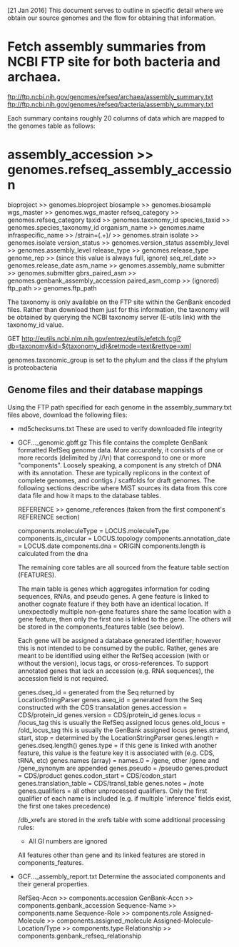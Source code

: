 [21 Jan 2016]
This document serves to outline in specific detail where we obtain our source genomes and the flow for obtaining that information.

# Fetch assembly summaries from NCBI FTP site for both bacteria and archaea.

ftp://ftp.ncbi.nih.gov/genomes/refseq/archaea/assembly_summary.txt
ftp://ftp.ncbi.nih.gov/genomes/refseq/bacteria/assembly_summary.txt

Each summary contains roughly 20 columns of data which are mapped to the genomes table as follows:

  # assembly_accession >> genomes.refseq_assembly_accession
  bioproject >> genomes.bioproject
  biosample >> genomes.biosample
  wgs_master >> genomes.wgs_master
  refseq_category >> genomes.refseq_category
  taxid >> genomes.taxonomy_id
  species_taxid >> genomes.species_taxonomy_id
  organism_name >> genomes.name
  infraspecific_name >> /strain=(.+)/ >> genomes.strain
  isolate >> genomes.isolate
  version_status >> genomes.version_status
  assembly_level >> genomes.assembly_level
  release_type >> genomes.release_type
  genome_rep >> (since this value is always full, ignore)
  seq_rel_date >> genomes.release_date
  asm_name >> genomes.assembly_name
  submitter >> genomes.submitter
  gbrs_paired_asm >> genomes.genbank_assembly_accession
  paired_asm_comp >> (ignored)
  ftp_path >> genomes.ftp_path

  The taxonomy is only available on the FTP site within the GenBank encoded files. Rather than download them just for this information, the taxonomy will be obtained by querying the NCBI taxonomy server (E-utils link) with the taxonomy_id value.

  GET http://eutils.ncbi.nlm.nih.gov/entrez/eutils/efetch.fcgi?db=taxonomy&id=${taxonomy_id}&retmode=text&rettype=xml

  genomes.taxonomic_group is set to the phylum and the class if the phylum is proteobacteria

## Genome files and their database mappings
Using the FTP path specified for each genome in the assembly_summary.txt files above, download the following files:

* md5checksums.txt
  These are used to verify downloaded file integrity

* GCF..._genomic.gbff.gz
  This file contains the complete GenBank formatted RefSeq genome data. More accurately, it consists of one or more records (delimited by //\n) that correspond to one or more "components". Loosely speaking, a component is any stretch of DNA with its annotation. These are typically replicons in the context of complete genomes, and contigs / scaffolds for draft genomes. The following sections describe where MiST sources its data from this core data file and how it maps to the database tables.

  REFERENCE >> genome_references (taken from the first component's REFERENCE section)

  components.moleculeType = LOCUS.moleculeType
  components.is_circular = LOCUS.topology
  components.annotation_date = LOCUS.date
  components.dna = ORIGIN
  components.length is calculated from the dna

  The remaining core tables are all sourced from the feature table section (FEATURES).

  The main table is genes which aggregates information for coding sequences, RNAs, and pseudo genes. A gene feature is linked to another cognate feature if they both have an identical location. If unexpectedly multiple non-gene features share the same location with a gene feature, then only the first one is linked to the gene. The others will be stored in the components_features table (see below).

  Each gene will be assigned a database generated identifier; however this is not intended to be consumed by the public. Rather, genes are meant to be identified using either the RefSeq accession (with or without the version), locus tags, or cross-references. To support annotated genes that lack an accession (e.g. RNA sequences), the accession field is not required.

  genes.dseq_id = generated from the Seq returned by LocationStringParser
  genes.aseq_id = generated from the Seq constructed with the CDS transalation
  genes.accession = CDS/protein_id
  genes.version = CDS/protein_id
  genes.locus = /locus_tag this is usually the RefSeq assigned locus
  genes.old_locus = /old_locus_tag this is usually the GenBank assigned locus
  genes.strand, start, stop = determined by the LocationStringParser
  genes.length = genes.dseq.length()
  genes.type = if this gene is linked with another feature, this value is the feature key it is associated with (e.g. CDS, tRNA, etc)
  genes.names (array) = names.0 = /gene, other /gene and /gene_synonym are appended
  genes.pseudo = /pseudo
  genes.product = CDS/product
  genes.codon_start = CDS/codon_start
  genes.translation_table = CDS/transl_table
  genes.notes = /note
  genes.qualifiers = all other unprocessed qualifiers. Only the first qualifier of each name is included (e.g. if multiple 'inference' fields exist, the first one takes precedence)

  /db_xrefs are stored in the xrefs table with some additional processing rules:
  - All GI numbers are ignored

  All features other than gene and its linked features are stored in components_features.

* GCF..._assembly_report.txt
  Determine the associated components and their general properties.

  RefSeq-Accn >> components.accession
  GenBank-Accn >> components.genbank_accession
  Sequence-Name >> components.name
  Sequence-Role >> components.role
  Assigned-Molecule >> components.assigned_molecule
  Assigned-Molecule-Location/Type >> components.type
  Relationship >> components.genbank_refseq_relationship
